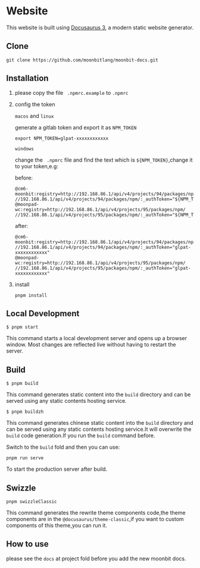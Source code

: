 # Website

This website is built using [Docusaurus 3](https://docusaurus.io/), a modern static website generator.

## Clone

```
git clone https://github.com/moonbitlang/moonbit-docs.git
```

## Installation

1. please copy the file ` .npmrc.example`  to `.npmrc`

1. config the token

   `macos` and `linux`

   generate a gitlab token and export it as `NPM_TOKEN`

   ```
   export NPM_TOKEN=glpat-xxxxxxxxxxxx
   ```

   `windows`

   change the ` .npmrc` file and find the text which is `${NPM_TOKEN}`,change it to your token,e.g:

   before:

   ```
   @cm6-moonbit:registry=http://192.168.86.1/api/v4/projects/94/packages/npm/
   //192.168.86.1/api/v4/projects/94/packages/npm/:_authToken="${NPM_TOKEN}"
   @moonpad-wc:registry=http://192.168.86.1/api/v4/projects/95/packages/npm/
   //192.168.86.1/api/v4/projects/95/packages/npm/:_authToken="${NPM_TOKEN}"
   ```

   after:

   ```
   @cm6-moonbit:registry=http://192.168.86.1/api/v4/projects/94/packages/npm/
   //192.168.86.1/api/v4/projects/94/packages/npm/:_authToken="glpat-xxxxxxxxxxxx"
   @moonpad-wc:registry=http://192.168.86.1/api/v4/projects/95/packages/npm/
   //192.168.86.1/api/v4/projects/95/packages/npm/:_authToken="glpat-xxxxxxxxxxxx"
   ```

1. install

   ```
   pnpm install
   ```

## Local Development

```
$ pnpm start
```

This command starts a local development server and opens up a browser window. Most changes are reflected live without having to restart the server.

## Build

```
$ pnpm build
```

This command generates static content into the `build` directory and can be served using any static contents hosting service.

```
$ pnpm buildzh
```

This command generates chinese static content into the `build` directory and can be served using any static contents hosting service.It will overwrite the `build` code generation.If you run the `build` command before.

Switch to the `build` fold and then you can use:
```shell
pnpm run serve
```
To start the production server after build.

## Swizzle

```shell
pnpm swizzleClassic
```

This command generates the rewrite theme components code,the theme components are in the `@docusaurus/theme-classic`,if you want to custom components of this theme,you can run it.

## How to use
please see the `docs` at project fold before you add the new moonbit docs.